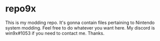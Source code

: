 # repo9x
This is my modding repo.
It's gonna contain files pertaining to Nintendo system modding.
Feel free to do whatever you want here.
My discord is win9x#1053 if you need to contact me.
Thanks.
